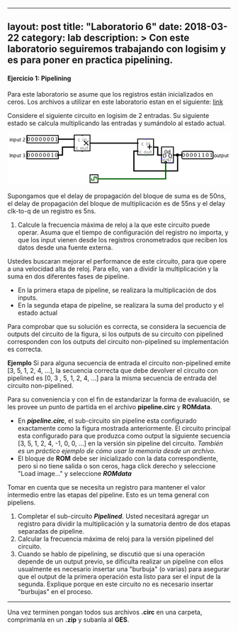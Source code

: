 
---
layout: post
title:  "Laboratorio 6"
date:   2018-03-22
category: lab
description: >
    Con este laboratorio seguiremos trabajando con logisim y es para poner en practica pipelining.
---

#### Ejercicio 1: Pipelining

Para este laboratorio se asume que los registros están inicializados en ceros. Los archivos a utilizar en este laboratorio estan en el siguiente: <a href='https://drive.google.com/open?id=1YOD9DhIIF7QYJhk3Sf93dQN39LftjF0n'>link</a>

Considere el siguiente circuito en logisim de 2 entradas. Su siguiente estado se calcula multiplicando las entradas y sumándolo al estado actual.

![fig1](/assets/img/labs/exercise1.png)

Supongamos que el delay de propagación del bloque de suma es de 50ns, el delay de propagación del bloque de multiplicación es de 55ns y el  delay clk-to-q de un  registro es 5ns. 

1. Calcule la frecuencia máxima de reloj a la que este circuito puede operar. Asuma que el tiempo de configuración del registro no importa, y que los input vienen desde los registros cronometrados que reciben los datos desde una fuente externa.

Ustedes buscaran mejorar el performance de este circuito, para que opere a una velocidad alta de reloj.  Para ello, van a dividir la multiplicación y la suma en dos diferentes fases de pipeline.

* En la primera etapa de pipeline, se realizara la multiplicación de dos inputs.
*  En la segunda etapa de pipeline, se realizara la suma del producto y el estado actual

Para comprobar que su solución es correcta, se considera la secuencia de outputs del circuito de la figura, si los outputs de su circuito con pipelined corresponden con los outputs del circuito non-pipelined su implementación es correcta.

<b>Ejemplo</b> 
Si para alguna secuencia de entrada el circuito non-pipelined emite [3, 5, 1, 2, 4, ...], la secuencia correcta que debe devolver el circuito con pipelined es [0, 3 , 5, 1, 2, 4, ...] para la misma secuencia de entrada del circuito non-pipelined.

Para su conveniencia y con el fin de estandarizar la forma de evaluación, se les provee un punto de partida en el archivo **pipeline.circ** y **ROMdata**.

* En **_pipeline.circ_**,  el sub-circuito sin pipeline esta configurado exactamente como la figura mostrada anteriormente. El circuito principal esta configurado para que produzca como output la siguiente secuencia [3, 5, 1, 2, 4, -1, 0, 0, ...] en la versión sin pipeline del circuito. _También es un práctico ejemplo de cómo usar la memoria desde un archivo._
* El  bloque de **ROM** debe ser inicializado con la data correspondiente, pero si no tiene salida o son ceros, haga click derecho y seleccione "Load image..." y seleccione **_ROMdata_**

Tomar en cuenta que se necesita un registro para mantener el valor intermedio entre las etapas del pipeline. Esto es un tema general con pipeliens.

1. Completar el sub-circuito **_Pipelined_**. Usted necesitará agregar un registro para dividir la multiplicación y la sumatoria dentro de dos etapas separadas de pipeline.
2. Calcular la frecuencia máxima de reloj para la versión pipelined del circuito.
3. Cuando se hablo de pipelining, se discutió que si una operación depende de un output previo, se dificulta realizar un pipeline con ellos usualmente es necesario insertar una "burbuja" (o varias) para asegurar que el output de la primera operación esta listo para ser el input de la segunda. Explique porque en este circuito no es necesario insertar "burbujas" en el proceso.

***

Una vez terminen pongan todos sus archivos <b>.circ</b> en una carpeta, comprimanla en un <b>.zip</b> y subanla al <b>GES</b>.
